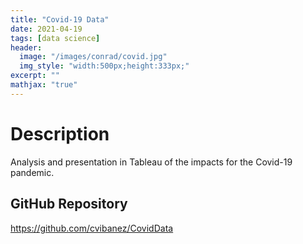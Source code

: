 ```yaml
---
title: "Covid-19 Data"
date: 2021-04-19
tags: [data science]
header:
  image: "/images/conrad/covid.jpg"
  img_style: "width:500px;height:333px;"
excerpt: ""
mathjax: "true"
---
```


# Description
Analysis and presentation in Tableau of the impacts for the Covid-19 pandemic.

## GitHub Repository
<a href="https://github.com/cvibanez/CovidData">https://github.com/cvibanez/CovidData</a>
